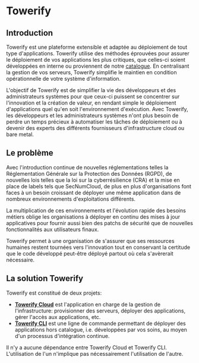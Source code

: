 # Towerify

## Introduction

Towerify est une plateforme extensible et adaptée au déploiement de tout type d'applications. Towerify utilise des
méthodes éprouvées pour assurer le déploiement de vos applications les plus critiques, que celles-ci soient développées
en interne ou proviennent de notre [catalogue](cloud/catalog.md). En centralisant la gestion de vos serveurs,
Towerify simplifie le maintien en condition opérationnelle de votre système d'information.

L'objectif de Towerify est de simplifier la vie des développeurs et des administrateurs systèmes pour que ceux-ci
puissent se concentrer sur l'innovation et la création de valeur, en rendant simple le déploiement d'applications quel
qu'en soit l'environnement d'exécution. Avec Towerify, les développeurs et les administrateurs systèmes n'ont plus
besoin de perdre un temps précieux à automatiser les tâches de déploiement ou à devenir des experts des différents
fournisseurs d'infrastructure cloud ou bare metal.

## Le problème

Avec l'introduction continue de nouvelles réglementations telles la Réglementation Générale sur la Protection des
Données (RGPD), de nouvelles lois telles que la loi sur la cyberrésilience (CRA) et la mise en place de labels tels que
SecNumCloud, de plus en plus d'organisations font faces à un besoin croissant de déployer une même application dans de
nombreux environnements d'exploitations différents.

La multiplication de ces environnements et l'évolution rapide des besoins métiers oblige les organisations à déployer en
continu des mises à jour applicatives pour fournir aussi bien des patchs de sécurité que de nouvelles fonctionnalités
aux utilisateurs finaux.

Towerify permet à une organisation de s'assurer que ses ressources humaines restent tournées vers l'innovation tout en
conservant la certitude que le code développé peut-être déployé partout où cela s'avèrerait nécessaire.

## La solution Towerify

Towerify est constitué de deux projets:

- [**Towerify Cloud**](cloud/overview.md) est l'application en charge de la gestion de l'infrastructure: provisionner
  des serveurs, déployer des applications, gérer l'accès aux applications, etc.
- [**Towerify CLI**](cli/index.md) est une ligne de commande permettant de déployer des applications hors
  catalogue, i.e. développées par vos soins, au moyen d'un processus d'intégration continue.

Il n'y a aucune dépendance entre Towerify Cloud et Towerify CLI. L'utilisation de l'un n'implique pas nécessairement 
l'utilisation de l'autre.
